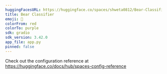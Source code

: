 ```yaml
---
huggingFacesURL: https://huggingface.co/spaces/shweta0812/Bear-Classifier
title: Bear Classifier
emoji: 🐨
colorFrom: red
colorTo: purple
sdk: gradio
sdk_version: 3.42.0
app_file: app.py
pinned: false
---
```


Check out the configuration reference at https://huggingface.co/docs/hub/spaces-config-reference
